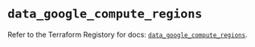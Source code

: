 # `data_google_compute_regions`

Refer to the Terraform Registory for docs: [`data_google_compute_regions`](https://www.terraform.io/docs/providers/google/d/compute_regions).
